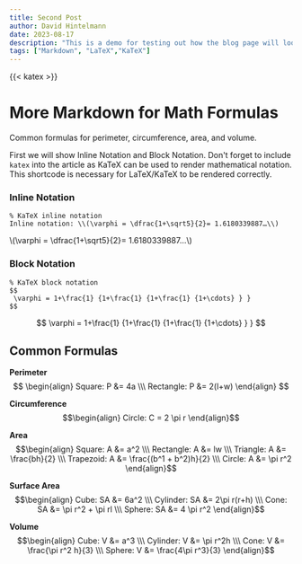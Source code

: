 ```yaml
---
title: Second Post
author: David Hintelmann
date: 2023-08-17
description: "This is a demo for testing out how the blog page will look when there are multiple posts."
tags: ["Markdown", "LaTeX","KaTeX"]
---
```

{{< katex >}}

# More Markdown for Math Formulas

Common formulas for perimeter, circumference, area, and volume.

First we will show Inline Notation and Block Notation. Don't forget to include `katex` into the article as KaTeX can be used to render mathematical notation. This shortcode is necessary for LaTeX/KaTeX to be rendered correctly.

### Inline Notation

```
% KaTeX inline notation
Inline notation: \\(\varphi = \dfrac{1+\sqrt5}{2}= 1.6180339887…\\)
```

\\(\varphi = \dfrac{1+\sqrt5}{2}= 1.6180339887…\\)

### Block Notation

```
% KaTeX block notation
$$
 \varphi = 1+\frac{1} {1+\frac{1} {1+\frac{1} {1+\cdots} } }
$$
```


$$ \varphi = 1+\frac{1} {1+\frac{1} {1+\frac{1} {1+\cdots} } } $$

## Common Formulas

**Perimeter**
$$ \begin{align}
Square: P &= 4a \\\
Rectangle: P &= 2(l+w)
\end{align} $$

**Circumference**
$$\begin{align} 
Circle: C = 2 \pi r 
\end{align}$$

**Area**
$$\begin{align}
Square: A &= a^2 \\\
Rectangle: A &= lw \\\
Triangle: A &= \frac{bh}{2} \\\
Trapezoid: A &= \frac{(b^1 + b^2)h}{2} \\\
Circle: A &= \pi r^2
\end{align}$$

**Surface Area**
$$\begin{align}
Cube: SA &= 6a^2 \\\
Cylinder: SA &= 2\pi r(r+h) \\\
Cone: SA &= \pi r^2 + \pi rl \\\
Sphere: SA &= 4 \pi r^2
\end{align}$$

**Volume**
$$\begin{align}
Cube: V &= a^3 \\\
Cylinder: V &= \pi r^2h \\\
Cone: V &= \frac{\pi r^2 h}{3} \\\
Sphere: V &= \frac{4\pi r^3}{3}
\end{align}$$